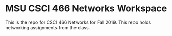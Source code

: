 # MSU CSCI 466 Networks Workspace
This is the repo for CSCI 466 Networks for Fall 2019. This repo holds networking assignments from the class.
